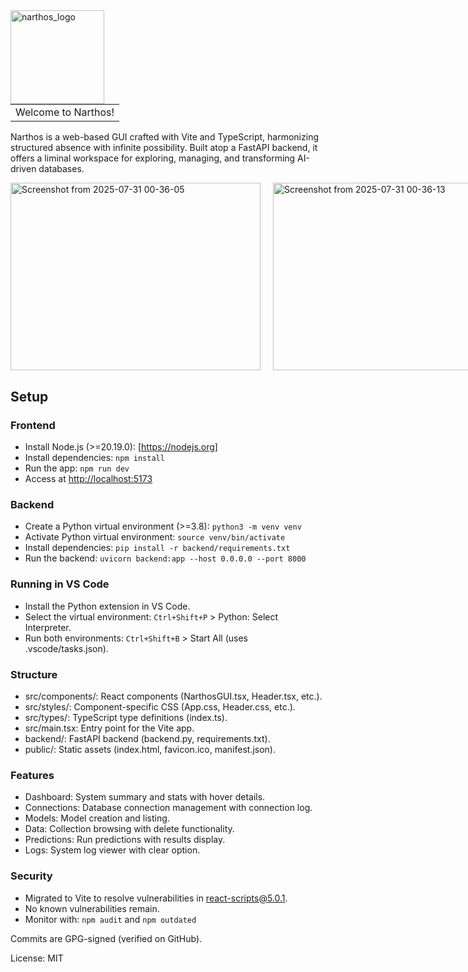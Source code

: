 <img align="left" width="150" height="150" alt="narthos_logo" src="https://github.com/user-attachments/assets/fb0cc2be-ac89-47aa-a75c-50aaf7119563">

### <table><tr><td> Welcome to Narthos! </td></tr></table>

Narthos is a web-based GUI crafted with Vite and TypeScript, harmonizing structured absence with infinite possibility. Built atop a FastAPI backend, it offers a liminal workspace for exploring, managing, and transforming AI-driven databases.

<div style="display: flex; gap: 20px;">
  <img width="400" height="300" alt="Screenshot from 2025-07-31 00-36-05" src="https://github.com/user-attachments/assets/cfcc1402-36f2-46a5-9de4-4b0117425e28" />
  <img width="400" height="300" alt="Screenshot from 2025-07-31 00-36-13" src="https://github.com/user-attachments/assets/0a32c91c-d289-4558-8df6-a72abf4c6419" />
</div>

## Setup

### Frontend
- Install Node.js (>=20.19.0): [https://nodejs.org]
- Install dependencies: `npm install`
- Run the app: `npm run dev`
- Access at [http://localhost:5173](http://localhost:5173)

### Backend
- Create a Python virtual environment (>=3.8): `python3 -m venv venv`
- Activate Python virtual environment: `source venv/bin/activate`
- Install dependencies: `pip install -r backend/requirements.txt`
- Run the backend: `uvicorn backend:app --host 0.0.0.0 --port 8000`

### Running in VS Code
- Install the Python extension in VS Code.
- Select the virtual environment: `Ctrl+Shift+P` > Python: Select Interpreter.
- Run both environments: `Ctrl+Shift+B` > Start All (uses .vscode/tasks.json).

### Structure
- src/components/: React components (NarthosGUI.tsx, Header.tsx, etc.).
- src/styles/: Component-specific CSS (App.css, Header.css, etc.).
- src/types/: TypeScript type definitions (index.ts).
- src/main.tsx: Entry point for the Vite app.
- backend/: FastAPI backend (backend.py, requirements.txt).
- public/: Static assets (index.html, favicon.ico, manifest.json).

### Features
- Dashboard: System summary and stats with hover details.
- Connections: Database connection management with connection log.
- Models: Model creation and listing.
- Data: Collection browsing with delete functionality.
- Predictions: Run predictions with results display.
- Logs: System log viewer with clear option.

### Security
- Migrated to Vite to resolve vulnerabilities in react-scripts@5.0.1.
- No known vulnerabilities remain.
- Monitor with: `npm audit` and `npm outdated`

Commits are GPG-signed (verified on GitHub).

License: MIT
